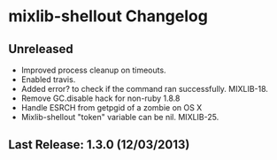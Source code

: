 # mixlib-shellout Changelog

## Unreleased

* Improved process cleanup on timeouts.
* Enabled travis.
* Added error? to check if the command ran successfully. MIXLIB-18.
* Remove GC.disable hack for non-ruby 1.8.8
* Handle ESRCH from getpgid of a zombie on OS X
* Mixlib-shellout "token" variable can be nil. MIXLIB-25.

## Last Release: 1.3.0 (12/03/2013)
